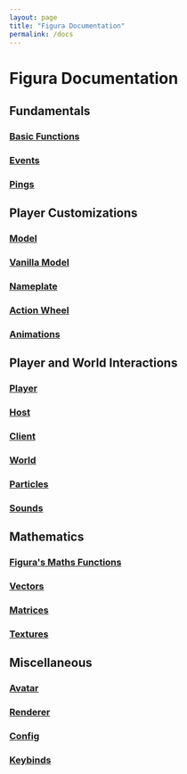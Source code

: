 ```yaml
---
layout: page
title: "Figura Documentation"
permalink: /docs
---
```


# Figura Documentation

## Fundamentals

### [Basic Functions](perryselensol.github.io/docs/basic_func)

### [Events](perryselensol.github.io/docs/events)

### [Pings](perryselensol.github.io/docs/pings)

## Player Customizations

### [Model](perryselensol.github.io/docs/models)

### [Vanilla Model](perryselensol.github.io/docs/vanilla_model)

### [Nameplate](perryselensol.github.io/docs/nameplate)

### [Action Wheel](perryselensol.github.io/docs/action_wheel)

### [Animations](perryselensol.github.io/docs/animations)

## Player and World Interactions

### [Player](perryselensol.github.io/docs/player)

### [Host](perryselensol.github.io/docs/host)

### [Client](perryselensol.github.io/docs/client)

### [World](perryselensol.github.io/docs/world)

### [Particles](perryselensol.github.io/docs/particles)

### [Sounds](perryselensol.github.io/docs/sounds)

## Mathematics

### [Figura's Maths Functions](perryselensol.github.io/docs/math)

### [Vectors](perryselensol.github.io/docs/vectors)

### [Matrices](perryselensol.github.io/docs/matrices)

### [Textures](perryselensol.github.io/docs/textures)

## Miscellaneous

### [Avatar](perryselensol.github.io/docs/avatar)

### [Renderer](perryselensol.github.io/docs/renderer)

### [Config](perryselensol.github.io/docs/config)

### [Keybinds](perryselensol.github.io/docs/keybinds)
